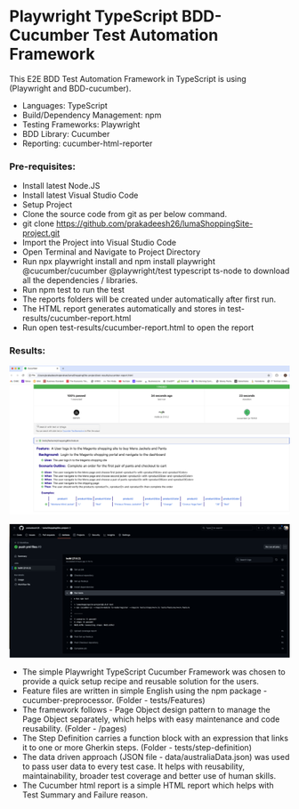 # Playwright TypeScript BDD-Cucumber Test Automation Framework

This E2E BDD Test Automation Framework in TypeScript is using (Playwright and BDD-cucumber).

* Languages: TypeScript
* Build/Dependency Management: npm
* Testing Frameworks: Playwright
* BDD Library: Cucumber
* Reporting: cucumber-html-reporter

### Pre-requisites:
* Install latest Node.JS
* Install latest Visual Studio Code
* Setup Project
* Clone the source code from git as per below command.
* git clone <https://github.com/prakadeesh26/lumaShoppingSite-project.git>
* Import the Project into Visual Studio Code
* Open Terminal and Navigate to Project Directory
* Run npx playwright install and npm install playwright @cucumber/cucumber @playwright/test typescript ts-node to download all the dependencies / libraries.
* Run npm test to run the test
* The reports folders will be created under automatically after first run.
* The HTML report generates automatically and stores in test-results/cucumber-report.html
* Run open test-results/cucumber-report.html to open the report

### Results:
![Results1](./cucumber-report.png)

![Results1](./CLI-report.png)

* The simple Playwright TypeScript Cucumber Framework was chosen to provide a quick setup recipe and reusable solution for the users.
* Feature files are written in simple English using the npm package -cucumber-preprocessor. (Folder - tests/Features)
* The framework follows - Page Object design pattern to manage the Page Object separately, which helps with easy maintenance and code reusability. (Folder - /pages)
* The Step Definition carries a function block with an expression that links it to one or more Gherkin steps. (Folder - tests/step-definition)
* The data driven approach (JSON file - data/australiaData.json) was used to pass user data to every test case. It helps with reusability, maintainability, broader test coverage and better use of human skills.
* The Cucumber html report is a simple HTML report which helps with Test Summary and Failure reason.
